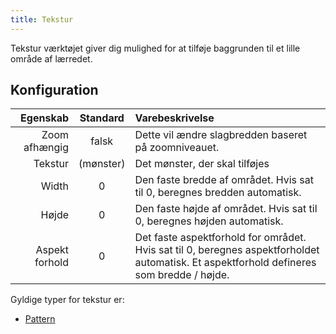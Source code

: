 ```yaml
---
title: Tekstur
---
```


Tekstur værktøjet giver dig mulighed for at tilføje baggrunden til et lille område af lærredet.

## Konfiguration

|       Egenskab |           Standard           | Varebeskrivelse                                                                                                                                                                          |
| -------------: | :--------------------------: | :--------------------------------------------------------------------------------------------------------------------------------------------------------------------------------------- |
|  Zoom afhængig |             falsk            | Dette vil ændre slagbredden baseret på zoomniveauet.                                                                                                                     |
|        Tekstur | (mønster) | Det mønster, der skal tilføjes                                                                                                                                                           |
|          Width |               0              | Den faste bredde af området. Hvis sat til 0, beregnes bredden automatisk.                                                                                |
|          Højde |               0              | Den faste højde af området. Hvis sat til 0, beregnes højden automatisk.                                                                                  |
| Aspekt forhold |               0              | Det faste aspektforhold for området. Hvis sat til 0, beregnes aspektforholdet automatisk. Et aspektforhold defineres som bredde / højde. |

Gyldige typer for tekstur er:

- [Pattern](../../baggrund#mønster)
